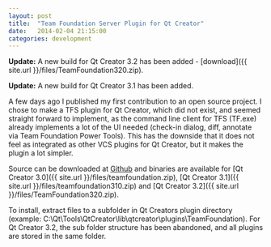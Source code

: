 ```yaml
---
layout: post
title:  "Team Foundation Server Plugin for Qt Creator"
date:   2014-02-04 21:15:00
categories: development
---
```


**Update:** A new build for Qt Creator 3.2 has been added - [download]({{ site.url }}/files/TeamFoundation320.zip).

**Update:** A new build for Qt Creator 3.1 has been added.

A few days ago I published my first contribution to an open source project. I chose to make a TFS plugin for Qt Creator, which did not exist, and seemed straight forward to implement, as the command line client for TFS (TF.exe) already implements a lot of the UI needed (check-in dialog, diff, annotate via Team Foundation Power Tools). This has the downside that it does not feel as integrated as other VCS plugins for Qt Creator, but it makes the plugin a lot simpler.

Source can be downloaded at [Github](https://github.com/jesperhh/teamfoundation) and binaries are available for [Qt Creator 3.0]({{ site.url }}/files/teamfoundation.zip), [Qt Creator 3.1]({{ site.url }}/files/teamfoundation310.zip) and [Qt Creator 3.2]({{ site.url }}/files/TeamFoundation320.zip). 

To install, extract files to a subfolder in Qt Creators plugin directory (example: C:\Qt\Tools\QtCreator\lib\qtcreator\plugins\TeamFoundation). For Qt Creator 3.2, the sub folder structure has been abandoned, and all plugins are stored in the same folder.